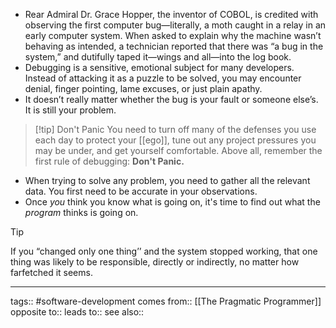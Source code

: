 - Rear Admiral Dr. Grace Hopper, the inventor of COBOL, is credited with observing the first computer bug—literally, a moth caught in a relay in an early computer system. When asked to explain why the machine wasn’t behaving as intended, a technician reported that there was “a bug in the system,” and dutifully taped it—wings and all—into the log book.
- Debugging is a sensitive, emotional subject for many developers. Instead of attacking it as a puzzle to be solved, you may encounter denial, finger pointing, lame excuses, or just plain apathy.
- It doesn’t really matter whether the bug is your fault or someone else’s. It is still your problem.

> [!tip] Don't Panic
> You need to turn off many of the defenses you use each day to protect your [[ego]], tune out any project pressures you may be under, and get yourself comfortable. Above all, remember the first rule of debugging: **Don't Panic.**

- When trying to solve any problem, you need to gather all the relevant data. You first need to be accurate in your observations.
- Once *you* think you know what is going on, it's time to find out what the *program* thinks is going on.

> [!tip]
> If you “changed only one thing’’ and the system stopped working, that one thing was likely to be responsible, directly or indirectly, no matter how farfetched it seems.

***
tags:: #software-development 
comes from:: [[The Pragmatic Programmer]]
opposite to::
leads to::
see also::

